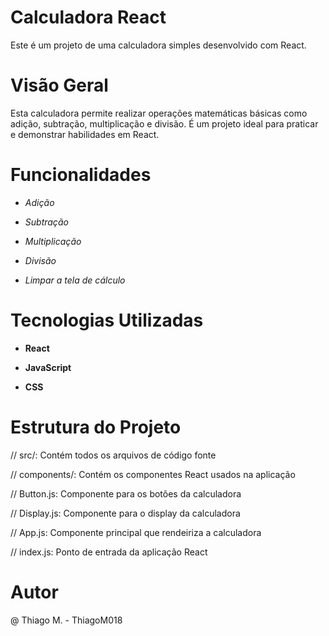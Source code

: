 # Calculadora React
Este é um projeto de uma calculadora simples desenvolvido com React.

# Visão Geral
Esta calculadora permite realizar operações matemáticas básicas como adição, subtração, multiplicação e divisão. É um projeto ideal para praticar e demonstrar habilidades em React.

# Funcionalidades

* _Adição_

* _Subtração_

*  _Multiplicação_

*  _Divisão_

*  _Limpar a tela de cálculo_

# Tecnologias Utilizadas

* <strong>React</strong>

* <strong>JavaScript</strong>

* <strong>CSS</strong>

# Estrutura do Projeto

// src/: Contém todos os arquivos de código fonte

// components/: Contém os componentes React usados na aplicação

// Button.js: Componente para os botões da calculadora

// Display.js: Componente para o display da calculadora

// App.js: Componente principal que rendeiriza a calculadora

// index.js: Ponto de entrada da aplicação React

# Autor

@ Thiago M. - ThiagoM018
